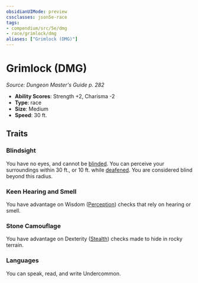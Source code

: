 ```yaml
---
obsidianUIMode: preview
cssclasses: json5e-race
tags:
- compendium/src/5e/dmg
- race/grimlock/dmg
aliases: ["Grimlock (DMG)"]
---
```

# Grimlock (DMG)
*Source: Dungeon Master's Guide p. 282*  

- **Ability Scores**: Strength +2, Charisma -2
- **Type**: race
- **Size**: Medium
- **Speed**: 30 ft.

## Traits

### Blindsight

You have no eyes, and cannot be [blinded](rules/conditions.md#blinded). You can perceive your surroundings within 30 ft., or 10 ft. while [deafened](rules/conditions.md#deafened). You are considered blind beyond this radius.

### Keen Hearing and Smell

You have advantage on Wisdom ([Perception](rules/skills.md#Perception)) checks that rely on hearing or smell.

### Stone Camouflage

You have advantage on Dexterity ([Stealth](rules/skills.md#Stealth)) checks made to hide in rocky terrain.

### Languages

You can speak, read, and write Undercommon.